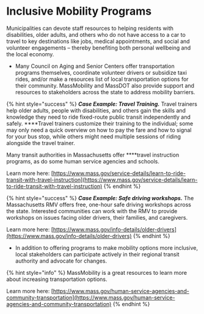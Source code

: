 # Inclusive Mobility Programs

Municipalities can devote staff resources to helping residents with disabilities, older adults, and others who do not have access to a car to travel to key destinations like jobs, medical appointments, and social and volunteer engagements – thereby benefiting both personal wellbeing and the local economy. 

* Many Council on Aging and Senior Centers offer transportation programs themselves, coordinate volunteer drivers or subsidize taxi rides, and/or make a resources list of local transportation options for their community. MassMobility and MassDOT also provide support and resources to stakeholders across the state to address mobility barriers. 

{% hint style="success" %}
_**Case Example: Travel Training.**_ Travel trainers help older adults, people with disabilities, and others gain the skills and knowledge they need to ride fixed-route public transit independently and safely. ****Travel trainers customize their training to the individual; some may only need a quick overview on how to pay the fare and how to signal for your bus stop, while others might need multiple sessions of riding alongside the travel trainer. 

Many transit authorities in Massachusetts offer ****travel instruction programs, as do some human service agencies and schools. 

Learn more here: [https://www.mass.gov/service-details/learn-to-ride-transit-with-travel-instruction](https://www.mass.gov/service-details/learn-to-ride-transit-with-travel-instruction)
{% endhint %}

{% hint style="success" %}
_**Case Example: Safe driving workshops.**_  The Massachusetts RMV offers free, one-hour safe driving workshops across the state. Interested communities can work with the RMV to provide workshops on issues facing older drivers, their families, and caregivers. 

Learn more here: [https://www.mass.gov/info-details/older-drivers](https://www.mass.gov/info-details/older-drivers)
{% endhint %}

* In addition to offering programs to make mobility options more inclusive, local stakeholders can participate actively in their regional transit authority and advocate for changes. 

{% hint style="info" %}
MassMobility is a great resources to learn more about increasing transportation options. 

Learn more here: [https://www.mass.gov/human-service-agencies-and-community-transportation](https://www.mass.gov/human-service-agencies-and-community-transportation)
{% endhint %}



